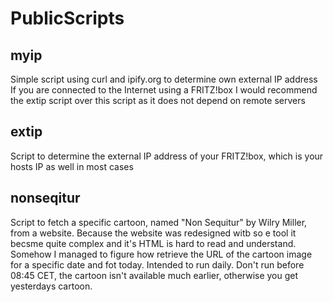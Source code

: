 # PublicScripts

## myip
Simple script using curl and ipify.org
to determine own external IP address
If you are connected to the Internet
using a FRITZ!box I would recommend the extip script over this script as 
it does not depend on remote servers

## extip
Script to determine the external IP
address of your FRITZ!box, which is your hosts IP as well in most cases

## nonseqitur
Script to fetch a specific cartoon,
named "Non Sequitur" by Wilry Miller,
from a website. Because the website was redesigned witb so e tool it becsme quite complex and it's HTML
is hard to read and understand. 
Somehow I managed to figure how 
retrieve the URL of the cartoon 
image for a specific date and fot today. Intended to run daily. Don't 
run before 08:45 CET, the cartoon isn't available much earlier, otherwise you get yesterdays cartoon.
